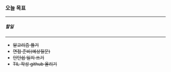 ### 오늘 목표  
<hr/> 


##### 할일
<hr/> 

- ~~알고리즘 풀기~~
- ~~면접 준비(예상질문)~~
- ~~인턴쉽 일지 쓰기~~ 
- ~~TIL 작성 github 올리기~~
